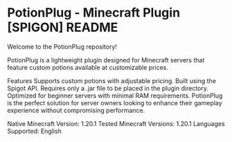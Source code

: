 # PotionPlug - Minecraft Plugin [SPIGON] README

Welcome to the PotionPlug repository!

PotionPlug is a lightweight plugin designed for Minecraft servers that feature custom potions available at customizable prices.

Features
Supports custom potions with adjustable pricing.
Built using the Spigot API.
Requires only a .jar file to be placed in the plugin directory.
Optimized for beginner servers with minimal RAM requirements.
PotionPlug is the perfect solution for server owners looking to enhance their gameplay experience without compromising performance.

Native Minecraft Version: 1.20.1
Tested Minecraft Versions: 1.20.1
Languages Supported: English
